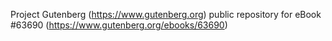 Project Gutenberg (https://www.gutenberg.org) public repository for
eBook #63690 (https://www.gutenberg.org/ebooks/63690)
